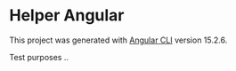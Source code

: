 # Helper Angular

This project was generated with [Angular CLI](https://github.com/angular/angular-cli) version 15.2.6.

Test purposes ..
